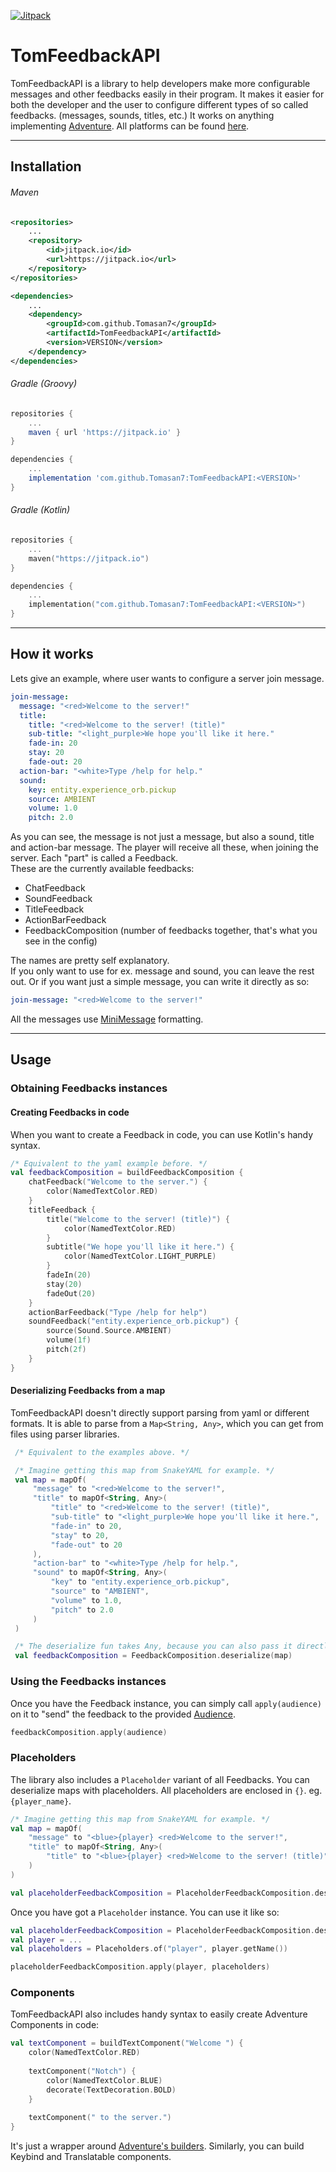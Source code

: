 [![Jitpack](https://jitpack.io/v/Tomasan7/TomFeedbackAPI.svg)](https://jitpack.io/#Tomasan7/TomFeedbackAPI)

# TomFeedbackAPI

TomFeedbackAPI is a library to help developers make more configurable messages and other feedbacks easily in their program. It makes it easier for both the developer and the user to configure different types of so called feedbacks. (messages, sounds, titles, etc.) It works on anything implementing [Adventure](https://github.com/KyoriPowered/adventure). All platforms can be found [here](https://docs.adventure.kyori.net/platform/index.html).

---

## Installation

###### Maven

```xml
<repositories>
    ...
    <repository>
        <id>jitpack.io</id>
        <url>https://jitpack.io</url>
    </repository>
</repositories>

<dependencies>
    ...
    <dependency>
        <groupId>com.github.Tomasan7</groupId>
        <artifactId>TomFeedbackAPI</artifactId>
        <version>VERSION</version>
    </dependency>
</dependencies>
```

###### Gradle (Groovy)

```groovy
repositories {
    ...
    maven { url 'https://jitpack.io' }
}

dependencies {
    ...
    implementation 'com.github.Tomasan7:TomFeedbackAPI:<VERSION>'
}
```

###### Gradle (Kotlin)

```kotlin
repositories {
    ...
    maven("https://jitpack.io")
}

dependencies {
    ...
    implementation("com.github.Tomasan7:TomFeedbackAPI:<VERSION>")
}
```

---
## How it works

Lets give an example, where user wants to configure a server join message.
```yaml
join-message:
  message: "<red>Welcome to the server!"
  title:
    title: "<red>Welcome to the server! (title)"
    sub-title: "<light_purple>We hope you'll like it here."
    fade-in: 20
    stay: 20
    fade-out: 20
  action-bar: "<white>Type /help for help."
  sound:
    key: entity.experience_orb.pickup
    source: AMBIENT
    volume: 1.0
    pitch: 2.0
```
As you can see, the message is not just a message, but also a sound, title and action-bar message. The player will receive all these, when joining the server. Each "part" is called a Feedback.  
These are the currently available feedbacks:
- ChatFeedback
- SoundFeedback
- TitleFeedback
- ActionBarFeedback
- FeedbackComposition (number of feedbacks together, that's what you see in the config)

The names are pretty self explanatory.  
If you only want to use for ex. message and sound, you can leave the rest out. Or if you want just a simple message, you can write it directly as so:
```yaml
join-message: "<red>Welcome to the server!"
```
All the messages use [MiniMessage](https://docs.adventure.kyori.net/minimessage/index.html) formatting.

---
## Usage

### Obtaining Feedbacks instances

#### Creating Feedbacks in code

When you want to create a Feedback in code, you can use Kotlin's handy syntax.
```kotlin
/* Equivalent to the yaml example before. */
val feedbackComposition = buildFeedbackComposition {
    chatFeedback("Welcome to the server.") {
        color(NamedTextColor.RED)
    }
    titleFeedback {
        title("Welcome to the server! (title)") {
            color(NamedTextColor.RED)
        }
        subtitle("We hope you'll like it here.") {
            color(NamedTextColor.LIGHT_PURPLE)
        }
        fadeIn(20)
        stay(20)
        fadeOut(20)
    }
    actionBarFeedback("Type /help for help")
    soundFeedback("entity.experience_orb.pickup") {
        source(Sound.Source.AMBIENT)
        volume(1f)
        pitch(2f)
    }
}
```

#### Deserializing Feedbacks from a map
TomFeedbackAPI doesn't directly support parsing from yaml or different formats. It is able to parse from a `Map<String, Any>`, which you can get from files using parser libraries.
```kotlin
 /* Equivalent to the examples above. */

 /* Imagine getting this map from SnakeYAML for example. */
 val map = mapOf(
     "message" to "<red>Welcome to the server!",
     "title" to mapOf<String, Any>(
         "title" to "<red>Welcome to the server! (title)",
         "sub-title" to "<light_purple>We hope you'll like it here.",
         "fade-in" to 20,
         "stay" to 20,
         "fade-out" to 20
     ),
     "action-bar" to "<white>Type /help for help.",
     "sound" to mapOf<String, Any>(
         "key" to "entity.experience_orb.pickup",
         "source" to "AMBIENT",
         "volume" to 1.0,
         "pitch" to 2.0
     )
 )

 /* The deserialize fun takes Any, because you can also pass it directly a String, in which case just a ChatFeedback would be present. */
 val feedbackComposition = FeedbackComposition.deserialize(map)
```

### Using the Feedbacks instances
Once you have the Feedback instance, you can simply call `apply(audience)` on it to "send" the feedback to the provided [Audience](https://docs.adventure.kyori.net/audiences.html).
```kotlin
feedbackComposition.apply(audience)
```

### Placeholders
The library also includes a `Placeholder` variant of all Feedbacks. You can deserialize maps with placeholders. All placeholders are enclosed in `{}`. eg. `{player_name}`.
```kotlin
/* Imagine getting this map from SnakeYAML for example. */
val map = mapOf(
    "message" to "<blue>{player} <red>Welcome to the server!",
    "title" to mapOf<String, Any>(
        "title" to "<blue>{player} <red>Welcome to the server! (title)"
    )
)

val placeholderFeedbackComposition = PlaceholderFeedbackComposition.deserialize(map)
```
Once you have got a `Placeholder` instance. You can use it like so:
```kotlin
val placeholderFeedbackComposition = PlaceholderFeedbackComposition.deserialize(map)
val player = ...
val placeholders = Placeholders.of("player", player.getName())

placeholderFeedbackComposition.apply(player, placeholders)
```

### Components
TomFeedbackAPI also includes handy syntax to easily create Adventure Components in code:
```kotlin
val textComponent = buildTextComponent("Welcome ") { 
    color(NamedTextColor.RED)
    
    textComponent("Notch") {
        color(NamedTextColor.BLUE)
        decorate(TextDecoration.BOLD)
    }
    
    textComponent(" to the server.")
}
```
It's just a wrapper around [Adventure's builders](https://docs.adventure.kyori.net/text.html).
Similarly, you can build Keybind and Translatable components.
